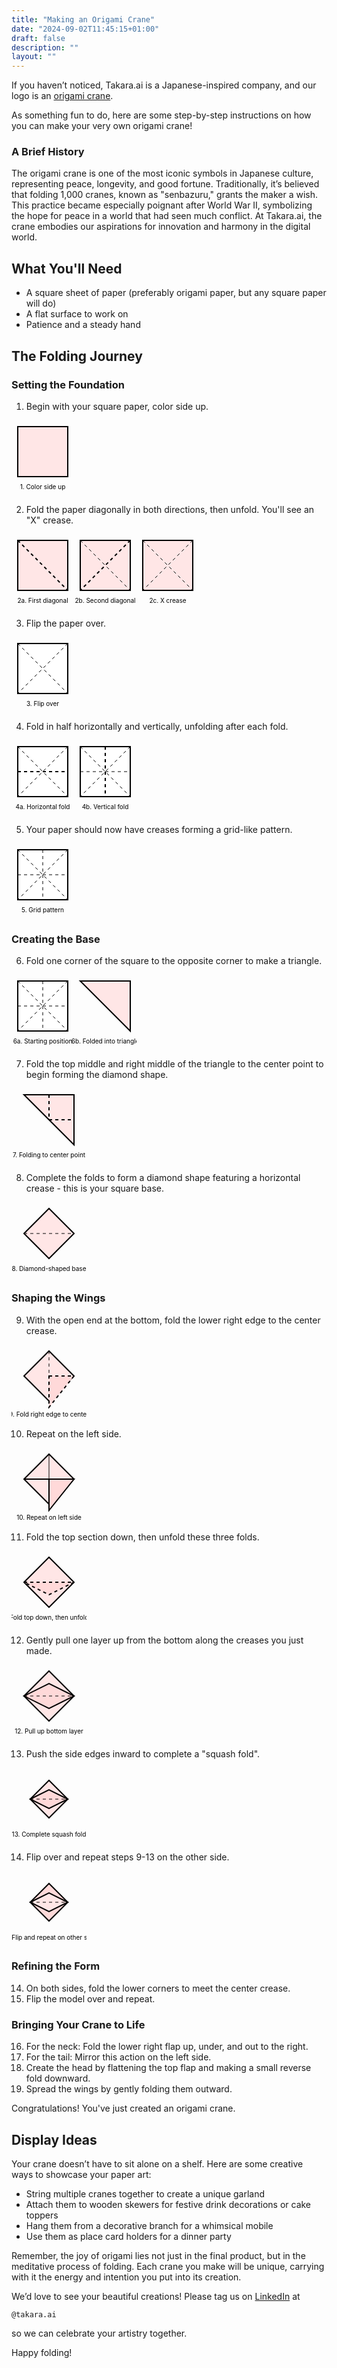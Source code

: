 ```yaml
---
title: "Making an Origami Crane"
date: "2024-09-02T11:45:15+01:00"
draft: false
description: ""
layout: ""
---
```


If you haven’t noticed, Takara.ai is a Japanese-inspired company, and our logo is an [origami crane](/company/about-us/#the-origami-crane-a-symbol-of-peace-longevity-and-good-fortune).

As something fun to do, here are some step-by-step instructions on how you can make your very own origami crane!

### A Brief History

The origami crane is one of the most iconic symbols in Japanese culture, representing peace, longevity, and good fortune. Traditionally, it’s believed that folding 1,000 cranes, known as "senbazuru," grants the maker a wish. This practice became especially poignant after World War II, symbolizing the hope for peace in a world that had seen much conflict. At Takara.ai, the crane embodies our aspirations for innovation and harmony in the digital world.

## What You'll Need

- A square sheet of paper (preferably origami paper, but any square paper will do)
- A flat surface to work on
- Patience and a steady hand

## The Folding Journey

### Setting the Foundation

1. Begin with your square paper, color side up.

<svg xmlns="http://www.w3.org/2000/svg" viewBox="0 0 100 120" width="100" height="120">
  <rect x="10" y="10" width="80" height="80" fill="#ffe6e6" stroke="black" stroke-width="2"/>
  <text x="50" y="110" text-anchor="middle" font-size="10">1. Color side up</text>
</svg>

2. Fold the paper diagonally in both directions, then unfold. You'll see an "X" crease.

<svg xmlns="http://www.w3.org/2000/svg" viewBox="0 0 300 120" width="300" height="120">
  <!-- First diagonal fold -->
  <rect x="10" y="10" width="80" height="80" fill="#ffe6e6" stroke="black" stroke-width="2"/>
  <line x1="10" y1="10" x2="90" y2="90" stroke="black" stroke-width="2" stroke-dasharray="5,5"/>
  <text x="50" y="110" text-anchor="middle" font-size="10">2a. First diagonal</text>
  
  <!-- Second diagonal fold -->
  <rect x="110" y="10" width="80" height="80" fill="#ffe6e6" stroke="black" stroke-width="2"/>
  <line x1="110" y1="10" x2="190" y2="90" stroke="black" stroke-width="1" stroke-dasharray="5,5"/>
  <line x1="190" y1="10" x2="110" y2="90" stroke="black" stroke-width="2" stroke-dasharray="5,5"/>
  <text x="150" y="110" text-anchor="middle" font-size="10">2b. Second diagonal</text>
  
  <!-- Unfolded with X crease -->
  <rect x="210" y="10" width="80" height="80" fill="#ffe6e6" stroke="black" stroke-width="2"/>
  <line x1="210" y1="10" x2="290" y2="90" stroke="black" stroke-width="1" stroke-dasharray="5,5"/>
  <line x1="290" y1="10" x2="210" y2="90" stroke="black" stroke-width="1" stroke-dasharray="5,5"/>
  <text x="250" y="110" text-anchor="middle" font-size="10">2c. X crease</text>
</svg>

3. Flip the paper over.

<svg xmlns="http://www.w3.org/2000/svg" viewBox="0 0 100 120" width="100" height="120">
  <rect x="10" y="10" width="80" height="80" fill="white" stroke="black" stroke-width="2"/>
  <line x1="10" y1="10" x2="90" y2="90" stroke="black" stroke-width="1" stroke-dasharray="5,5"/>
  <line x1="90" y1="10" x2="10" y2="90" stroke="black" stroke-width="1" stroke-dasharray="5,5"/>
  <text x="50" y="110" text-anchor="middle" font-size="10">3. Flip over</text>
</svg>

4. Fold in half horizontally and vertically, unfolding after each fold.

<svg xmlns="http://www.w3.org/2000/svg" viewBox="0 0 200 120" width="200" height="120">
  <!-- Horizontal fold -->
  <rect x="10" y="10" width="80" height="80" fill="white" stroke="black" stroke-width="2"/>
  <line x1="10" y1="10" x2="90" y2="90" stroke="black" stroke-width="1" stroke-dasharray="5,5"/>
  <line x1="90" y1="10" x2="10" y2="90" stroke="black" stroke-width="1" stroke-dasharray="5,5"/>
  <line x1="10" y1="50" x2="90" y2="50" stroke="black" stroke-width="2" stroke-dasharray="5,5"/>
  <text x="50" y="110" text-anchor="middle" font-size="10">4a. Horizontal fold</text>
  
  <!-- Vertical fold -->
  <rect x="110" y="10" width="80" height="80" fill="white" stroke="black" stroke-width="2"/>
  <line x1="110" y1="10" x2="190" y2="90" stroke="black" stroke-width="1" stroke-dasharray="5,5"/>
  <line x1="190" y1="10" x2="110" y2="90" stroke="black" stroke-width="1" stroke-dasharray="5,5"/>
  <line x1="110" y1="50" x2="190" y2="50" stroke="black" stroke-width="1" stroke-dasharray="5,5"/>
  <line x1="150" y1="10" x2="150" y2="90" stroke="black" stroke-width="2" stroke-dasharray="5,5"/>
  <text x="150" y="110" text-anchor="middle" font-size="10">4b. Vertical fold</text>
</svg>

5. Your paper should now have creases forming a grid-like pattern.

<svg xmlns="http://www.w3.org/2000/svg" viewBox="0 0 100 120" width="100" height="120">
  <rect x="10" y="10" width="80" height="80" fill="white" stroke="black" stroke-width="2"/>
  <line x1="10" y1="10" x2="90" y2="90" stroke="black" stroke-width="1" stroke-dasharray="5,5"/>
  <line x1="90" y1="10" x2="10" y2="90" stroke="black" stroke-width="1" stroke-dasharray="5,5"/>
  <line x1="10" y1="50" x2="90" y2="50" stroke="black" stroke-width="1" stroke-dasharray="5,5"/>
  <line x1="50" y1="10" x2="50" y2="90" stroke="black" stroke-width="1" stroke-dasharray="5,5"/>
  <text x="50" y="110" text-anchor="middle" font-size="10">5. Grid pattern</text>
</svg>

### Creating the Base

6. Fold one corner of the square to the opposite corner to make a triangle.

<svg xmlns="http://www.w3.org/2000/svg" viewBox="0 0 200 120" width="200" height="120">
  <!-- Starting position -->
  <rect x="10" y="10" width="80" height="80" fill="white" stroke="black" stroke-width="2"/>
  <line x1="10" y1="10" x2="90" y2="90" stroke="black" stroke-width="1" stroke-dasharray="5,5"/>
  <line x1="90" y1="10" x2="10" y2="90" stroke="black" stroke-width="1" stroke-dasharray="5,5"/>
  <line x1="10" y1="50" x2="90" y2="50" stroke="black" stroke-width="1" stroke-dasharray="5,5"/>
  <line x1="50" y1="10" x2="50" y2="90" stroke="black" stroke-width="1" stroke-dasharray="5,5"/>
  <text x="50" y="110" text-anchor="middle" font-size="10">6a. Starting position</text>
  
  <!-- Triangle fold -->
  <path d="M110 10 L190 10 L190 90 Z" fill="#ffe6e6" stroke="black" stroke-width="2"/>
  <line x1="110" y1="10" x2="190" y2="90" stroke="black" stroke-width="1" stroke-dasharray="5,5"/>
  <text x="150" y="110" text-anchor="middle" font-size="10">6b. Folded into triangle</text>
</svg>

7. Fold the top middle and right middle of the triangle to the center point to begin forming the diamond shape.

<svg xmlns="http://www.w3.org/2000/svg" viewBox="0 0 120 120" width="120" height="120">
  <!-- Correct fold from top middle and right middle -->
  <path d="M20 10 L100 10 L100 90 Z" fill="#ffe6e6" stroke="black" stroke-width="2"/>
  <path d="M60 10 L60 50 L100 50" fill="none" stroke="black" stroke-width="2" stroke-dasharray="5,5"/>
  <text x="60" y="110" text-anchor="middle" font-size="10">7. Folding to center point</text>
</svg>

8. Complete the folds to form a diamond shape featuring a horizontal crease - this is your square base.

<svg xmlns="http://www.w3.org/2000/svg" viewBox="0 0 120 120" width="120" height="120">
  <path d="M20 50 L60 10 L100 50 L60 90 Z" fill="#ffe6e6" stroke="black" stroke-width="2"/>
  <line x1="20" y1="50" x2="100" y2="50" stroke="black" stroke-width="1" stroke-dasharray="5,5"/>
  <text x="60" y="110" text-anchor="middle" font-size="10">8. Diamond-shaped base</text>
</svg>

### Shaping the Wings

9. With the open end at the bottom, fold the lower right edge to the center crease.

<svg xmlns="http://www.w3.org/2000/svg" viewBox="0 0 120 120" width="120" height="120">
  <path d="M20 50 L60 10 L100 50 L60 90 Z" fill="#ffe6e6" stroke="black" stroke-width="2"/>
  <line x1="60" y1="10" x2="60" y2="100" stroke="black" stroke-width="1" stroke-dasharray="5,5"/>
  <path d="M60 50 L100 50 L60 100 Z" fill="#ffd9d9" stroke="black" stroke-width="2" stroke-dasharray="5,5"/>
  <text x="60" y="115" text-anchor="middle" font-size="10">9. Fold right edge to center</text>
</svg>

10. Repeat on the left side.

<svg xmlns="http://www.w3.org/2000/svg" viewBox="0 0 120 120" width="120" height="120">
  <path d="M20 50 L60 10 L100 50 L60 90 Z" fill="#ffe6e6" stroke="black" stroke-width="2"/>
  <line x1="60" y1="10" x2="60" y2="100" stroke="black" stroke-width="1"/>
  <path d="M20 50 L60 50 L60 100 L100 50 Z" fill="#ffd9d9" stroke="black" stroke-width="2"/>
  <text x="60" y="115" text-anchor="middle" font-size="10">10. Repeat on left side</text>
</svg>

11. Fold the top section down, then unfold these three folds.

<svg xmlns="http://www.w3.org/2000/svg" viewBox="0 0 120 120" width="120" height="120">
  <path d="M20 50 L60 10 L100 50 L60 90 Z" fill="#ffe6e6" stroke="black" stroke-width="2"/>
  <line x1="20" y1="50" x2="100" y2="50" stroke="black" stroke-width="1" stroke-dasharray="5,5"/>
  <path d="M20 50 L60 50 L100 50 L60 70 Z" fill="#ffd9d9" stroke="black" stroke-width="2" stroke-dasharray="5,5"/>
  <text x="60" y="110" text-anchor="middle" font-size="10">11. Fold top down, then unfold all</text>
</svg>

12. Gently pull one layer up from the bottom along the creases you just made.

<svg xmlns="http://www.w3.org/2000/svg" viewBox="0 0 120 120" width="120" height="120">
  <path d="M20 50 L60 10 L100 50 L60 90 Z" fill="#ffe6e6" stroke="black" stroke-width="2"/>
  <path d="M20 50 L60 30 L100 50 L60 70 Z" fill="#ffd9d9" stroke="black" stroke-width="2"/>
  <line x1="20" y1="50" x2="100" y2="50" stroke="black" stroke-width="1" stroke-dasharray="5,5"/>
  <text x="60" y="110" text-anchor="middle" font-size="10">12. Pull up bottom layer</text>
</svg>

13. Push the side edges inward to complete a "squash fold".

<svg xmlns="http://www.w3.org/2000/svg" viewBox="0 0 120 120" width="120" height="120">
  <path d="M30 50 L60 20 L90 50 L60 80 Z" fill="#ffe6e6" stroke="black" stroke-width="2"/>
  <path d="M30 50 L60 35 L90 50 L60 65 Z" fill="#ffd9d9" stroke="black" stroke-width="2"/>
  <line x1="30" y1="50" x2="90" y2="50" stroke="black" stroke-width="1" stroke-dasharray="5,5"/>
  <text x="60" y="110" text-anchor="middle" font-size="10">13. Complete squash fold</text>
</svg>

14. Flip over and repeat steps 9-13 on the other side.

<svg xmlns="http://www.w3.org/2000/svg" viewBox="0 0 120 120" width="120" height="120">
  <path d="M30 50 L60 20 L90 50 L60 80 Z" fill="#ffd9d9" stroke="black" stroke-width="2"/>
  <path d="M30 50 L60 35 L90 50 L60 65 Z" fill="#ffe6e6" stroke="black" stroke-width="2"/>
  <line x1="30" y1="50" x2="90" y2="50" stroke="black" stroke-width="1" stroke-dasharray="5,5"/>
  <text x="60" y="110" text-anchor="middle" font-size="10">14. Flip and repeat on other side</text>
</svg>

### Refining the Form

14. On both sides, fold the lower corners to meet the center crease.
15. Flip the model over and repeat.

### Bringing Your Crane to Life

16. For the neck: Fold the lower right flap up, under, and out to the right.
17. For the tail: Mirror this action on the left side.
18. Create the head by flattening the top flap and making a small reverse fold downward.
19. Spread the wings by gently folding them outward.

Congratulations! You've just created an origami crane.

## Display Ideas

Your crane doesn’t have to sit alone on a shelf. Here are some creative ways to showcase your paper art:

- String multiple cranes together to create a unique garland
- Attach them to wooden skewers for festive drink decorations or cake toppers
- Hang them from a decorative branch for a whimsical mobile
- Use them as place card holders for a dinner party

Remember, the joy of origami lies not just in the final product, but in the meditative process of folding. Each crane you make will be unique, carrying with it the energy and intention you put into its creation.

We’d love to see your beautiful creations! Please tag us on [LinkedIn](https://www.linkedin.com/company/takara-ai) at

```
@takara.ai

```

so we can celebrate your artistry together.

Happy folding!
